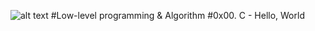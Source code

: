 ![alt text](http://www.alloweb.org/wp-content/uploads/2017/11/logo_holberton_school_startup_levee_fonds_alloweb-1.jpg)
#Low-level programming & Algorithm
#0x00. C - Hello, World
